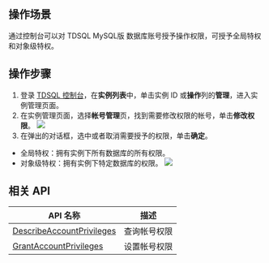 ## 操作场景
通过控制台可以对 TDSQL MySQL版 数据库账号授予操作权限，可授予全局特权和对象级特权。

## 操作步骤
1. 登录 [TDSQL 控制台](https://console.cloud.tencent.com/tdsqld/instance-tdmysql)，在**实例列表**中，单击实例 ID 或**操作**列的**管理**，进入实例管理页面。
2. 在实例管理页面，选择**帐号管理**页，找到需要修改权限的帐号，单击**修改权限**。
![](https://qcloudimg.tencent-cloud.cn/raw/6636f70800fa6df1d78ccabe2400805e.png)
3. 在弹出的对话框，选中或者取消需要授予的权限，单击**确定**。
 - 全局特权：拥有实例下所有数据库的所有权限。
 - 对象级特权：拥有实例下特定数据库的权限。
![](https://qcloudimg.tencent-cloud.cn/raw/4e93254887f4af3267389fac0b24b2f7.png)

## 相关 API

| API 名称                                                     | 描述         |
| ------------------------------------------------------------ | ------------ |
| [DescribeAccountPrivileges](https://cloud.tencent.com/document/product/557/19994) | 查询帐号权限 |
| [GrantAccountPrivileges](https://cloud.tencent.com/document/product/557/19986) | 设置帐号权限 |

